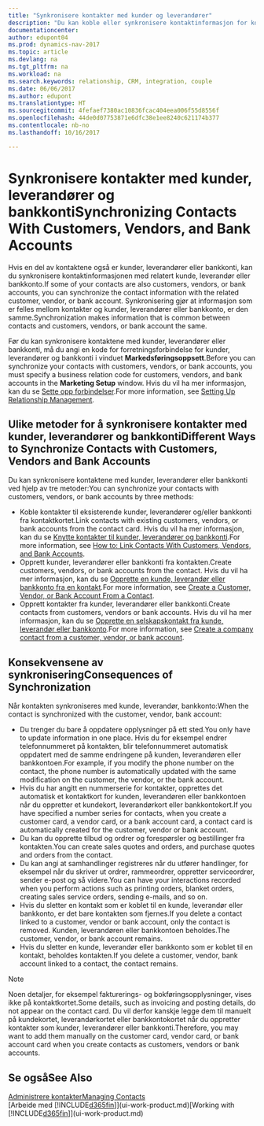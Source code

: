 ```yaml
---
title: "Synkronisere kontakter med kunder og leverandører"
description: "Du kan koble eller synkronisere kontaktinformasjon for kontakter som også er kunder, leverandører eller bankkonti, så du oppdaterer informasjon bare på ett sted."
documentationcenter: 
author: edupont04
ms.prod: dynamics-nav-2017
ms.topic: article
ms.devlang: na
ms.tgt_pltfrm: na
ms.workload: na
ms.search.keywords: relationship, CRM, integration, couple
ms.date: 06/06/2017
ms.author: edupont
ms.translationtype: HT
ms.sourcegitcommit: 4fefaef7380ac10836fcac404eea006f55d8556f
ms.openlocfilehash: 44de0d07753871e6dfc38e1ee8240c621174b377
ms.contentlocale: nb-no
ms.lasthandoff: 10/16/2017

---
```

# <a name="synchronizing-contacts-with-customers-vendors-and-bank-accounts"></a><span data-ttu-id="99cb6-103">Synkronisere kontakter med kunder, leverandører og bankkonti</span><span class="sxs-lookup"><span data-stu-id="99cb6-103">Synchronizing Contacts With Customers, Vendors, and Bank Accounts</span></span>
<span data-ttu-id="99cb6-104">Hvis en del av kontaktene også er kunder, leverandører eller bankkonti, kan du synkronisere kontaktinformasjonen med relatert kunde, leverandør eller bankkonto.</span><span class="sxs-lookup"><span data-stu-id="99cb6-104">If some of your contacts are also customers, vendors, or bank accounts, you can synchronize the contact information with the related customer, vendor, or bank account.</span></span> <span data-ttu-id="99cb6-105">Synkronisering gjør at informasjon som er felles mellom kontakter og kunder, leverandører eller bankkonto, er den samme.</span><span class="sxs-lookup"><span data-stu-id="99cb6-105">Synchronization makes information that is common between contacts and customers, vendors, or bank account the same.</span></span>  

<span data-ttu-id="99cb6-106">Før du kan synkronisere kontaktene med kunder, leverandører eller bankkonti, må du angi en kode for forretningsforbindelse for kunder, leverandører og bankkonti i vinduet **Markedsføringsoppsett**.</span><span class="sxs-lookup"><span data-stu-id="99cb6-106">Before you can synchronize your contacts with customers, vendors, or bank accounts, you must specify a business relation code for customers, vendors, and bank accounts in the **Marketing Setup** window.</span></span> <span data-ttu-id="99cb6-107">Hvis du vil ha mer informasjon, kan du se [Sette opp forbindelser](marketing-setup-marketing.md).</span><span class="sxs-lookup"><span data-stu-id="99cb6-107">For more information, see [Setting Up Relationship Management](marketing-setup-marketing.md).</span></span>

## <a name="different-ways-to-synchronize-contacts-with-customers-vendors-and-bank-accounts"></a><span data-ttu-id="99cb6-108">Ulike metoder for å synkronisere kontakter med kunder, leverandører og bankkonti</span><span class="sxs-lookup"><span data-stu-id="99cb6-108">Different Ways to Synchronize Contacts with Customers, Vendors and Bank Accounts</span></span>
<span data-ttu-id="99cb6-109">Du kan synkronisere kontaktene med kunder, leverandører eller bankkonti ved hjelp av tre metoder:</span><span class="sxs-lookup"><span data-stu-id="99cb6-109">You can synchronize your contacts with customers, vendors, or bank accounts by three methods:</span></span>

* <span data-ttu-id="99cb6-110">Koble kontakter til eksisterende kunder, leverandører og/eller bankkonti fra kontaktkortet.</span><span class="sxs-lookup"><span data-stu-id="99cb6-110">Link contacts with existing customers, vendors, or bank accounts from the contact card.</span></span> <span data-ttu-id="99cb6-111">Hvis du vil ha mer informasjon, kan du se [Knytte kontakter til kunder, leverandører og bankkonti](marketing-how-link-contact.md).</span><span class="sxs-lookup"><span data-stu-id="99cb6-111">For more information, see [How to: Link Contacts With Customers, Vendors, and Bank Accounts](marketing-how-link-contact.md).</span></span>
* <span data-ttu-id="99cb6-112">Opprett kunder, leverandører eller bankkonti fra kontakten.</span><span class="sxs-lookup"><span data-stu-id="99cb6-112">Create customers, vendors, or bank accounts from the contact.</span></span> <span data-ttu-id="99cb6-113">Hvis du vil ha mer informasjon, kan du se [Opprette en kunde, leverandør eller bankkonto fra en kontakt](marketing-how-create-contacts-new-customers-vendors-bank-accounts.md).</span><span class="sxs-lookup"><span data-stu-id="99cb6-113">For more information, see [Create a Customer, Vendor, or Bank Account From a Contact](marketing-how-create-contacts-new-customers-vendors-bank-accounts.md).</span></span>
* <span data-ttu-id="99cb6-114">Opprett kontakter fra kunder, leverandører eller bankkonti.</span><span class="sxs-lookup"><span data-stu-id="99cb6-114">Create contacts from customers, vendors or bank accounts.</span></span> <span data-ttu-id="99cb6-115">Hvis du vil ha mer informasjon, kan du se [Opprette en selskapskontakt fra kunde, leverandør eller bankkonto](marketing-how-create-contact-companies.md).</span><span class="sxs-lookup"><span data-stu-id="99cb6-115">For more information, see [Create a company contact from a customer, vendor, or bank account](marketing-how-create-contact-companies.md).</span></span>

## <a name="consequences-of-synchronization"></a><span data-ttu-id="99cb6-116">Konsekvensene av synkronisering</span><span class="sxs-lookup"><span data-stu-id="99cb6-116">Consequences of Synchronization</span></span>
<span data-ttu-id="99cb6-117">Når kontakten synkroniseres med kunde, leverandør, bankkonto:</span><span class="sxs-lookup"><span data-stu-id="99cb6-117">When the contact is synchronized with the customer, vendor, bank account:</span></span>

* <span data-ttu-id="99cb6-118">Du trenger du bare å oppdatere opplysninger på ett sted.</span><span class="sxs-lookup"><span data-stu-id="99cb6-118">You only have to update information in one place.</span></span> <span data-ttu-id="99cb6-119">Hvis du for eksempel endrer telefonnummeret på kontakten, blir telefonnummeret automatisk oppdatert med de samme endringene på kunden, leverandøren eller bankkontoen.</span><span class="sxs-lookup"><span data-stu-id="99cb6-119">For example, if you modify the phone number on the contact, the phone number is automatically updated with the same modification on the customer, the vendor, or the bank account.</span></span>
* <span data-ttu-id="99cb6-120">Hvis du har angitt en nummerserie for kontakter, opprettes det automatisk et kontaktkort for kunden, leverandøren eller bankkontoen når du oppretter et kundekort, leverandørkort eller bankkontokort.</span><span class="sxs-lookup"><span data-stu-id="99cb6-120">If you have specified a number series for contacts, when you create a customer card, a vendor card, or a bank account card, a contact card is automatically created for the customer, vendor or bank account.</span></span>
* <span data-ttu-id="99cb6-121">Du kan du opprette tilbud og ordrer og forespørsler og bestillinger fra kontakten.</span><span class="sxs-lookup"><span data-stu-id="99cb6-121">You can create sales quotes and orders, and purchase quotes and orders from the contact.</span></span>
* <span data-ttu-id="99cb6-122">Du kan angi at samhandlinger registreres når du utfører handlinger, for eksempel når du skriver ut ordrer, rammeordrer, oppretter serviceordrer, sender e-post og så videre.</span><span class="sxs-lookup"><span data-stu-id="99cb6-122">You can have your interactions recorded when you perform actions such as printing orders, blanket orders, creating sales service orders, sending e-mails, and so on.</span></span>
* <span data-ttu-id="99cb6-123">Hvis du sletter en kontakt som er koblet til en kunde, leverandør eller bankkonto, er det bare kontakten som fjernes.</span><span class="sxs-lookup"><span data-stu-id="99cb6-123">If you delete a contact linked to a customer, vendor or bank account, only the contact is removed.</span></span> <span data-ttu-id="99cb6-124">Kunden, leverandøren eller bankkontoen beholdes.</span><span class="sxs-lookup"><span data-stu-id="99cb6-124">The customer, vendor, or bank account remains.</span></span>
* <span data-ttu-id="99cb6-125">Hvis du sletter en kunde, leverandør eller bankkonto som er koblet til en kontakt, beholdes kontakten.</span><span class="sxs-lookup"><span data-stu-id="99cb6-125">If you delete a customer, vendor, bank account linked to a contact, the contact remains.</span></span>

> [!NOTE]  
>   <span data-ttu-id="99cb6-126">Noen detaljer, for eksempel fakturerings- og bokføringsopplysninger, vises ikke på kontaktkortet.</span><span class="sxs-lookup"><span data-stu-id="99cb6-126">Some details, such as invoicing and posting details, do not appear on the contact card.</span></span> <span data-ttu-id="99cb6-127">Du vil derfor kanskje legge dem til manuelt på kundekortet, leverandørkortet eller bankkontokortet når du oppretter kontakter som kunder, leverandører eller bankkonti.</span><span class="sxs-lookup"><span data-stu-id="99cb6-127">Therefore, you may want to add them manually on the customer card, vendor card, or bank account card when you create contacts as customers, vendors or bank accounts.</span></span>

## <a name="see-also"></a><span data-ttu-id="99cb6-128">Se også</span><span class="sxs-lookup"><span data-stu-id="99cb6-128">See Also</span></span>
[<span data-ttu-id="99cb6-129">Administrere kontakter</span><span class="sxs-lookup"><span data-stu-id="99cb6-129">Managing Contacts</span></span>](marketing-contacts.md)  
<span data-ttu-id="99cb6-130">[Arbeide med [!INCLUDE[d365fin](includes/d365fin_md.md)]](ui-work-product.md)</span><span class="sxs-lookup"><span data-stu-id="99cb6-130">[Working with [!INCLUDE[d365fin](includes/d365fin_md.md)]](ui-work-product.md)</span></span>

